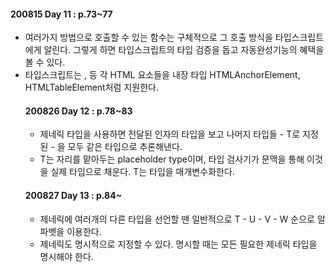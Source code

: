 #### 200815 Day 11 : p.73~77

- 여러가지 방법으로 호출할 수 있는 함수는 구체적으로 그 호출 방식을 타입스크립트에게 알린다. 그렇게 하면 타입스크립트의 타입 검증을 돕고 자동완성기능의 혜택을 볼 수 있다.
- 타입스크립트는 <a>, <table> 등 각 HTML 요소들을 내장 타입 HTMLAnchorElement, HTMLTableElement처럼 지원한다.

#### 200826 Day 12 : p.78~83

- 제네릭 타입을 사용하면 전달된 인자의 타입을 보고 나머지 타입들 - T로 지정된 - 을 모두 같은 타입으로 추론해낸다.
- T는 자리를 맡아두는 placeholder type이며, 타입 검사기가 문맥을 통해 이것을 실제 타입으로 채운다. T는 타입을 매개변수화한다.

#### 200827 Day 13 : p.84~

- 제네릭에 여러개의 다른 타입을 선언할 땐 일반적으로 T - U - V - W 순으로 알파벳을 이용한다.
- 제네릭도 명시적으로 지정할 수 있다. 명시할 때는 모든 필요한 제네릭 타입을 명시해야 한다.
